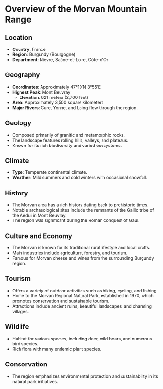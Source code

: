 # Overview of the Morvan Mountain Range

## Location
- **Country**: France
- **Region**: Burgundy (Bourgogne)
- **Department**: Nièvre, Saône-et-Loire, Côte-d'Or

## Geography
- **Coordinates**: Approximately 47°10′N 3°55′E
- **Highest Peak**: Mont Beuvray
  - **Elevation**: 821 meters (2,700 feet)
- **Area**: Approximately 3,500 square kilometers
- **Major Rivers**: Cure, Yonne, and Loing flow through the region.

## Geology
- Composed primarily of granitic and metamorphic rocks.
- The landscape features rolling hills, valleys, and plateaus.
- Known for its rich biodiversity and varied ecosystems.

## Climate
- **Type**: Temperate continental climate.
- **Weather**: Mild summers and cold winters with occasional snowfall.

## History
- The Morvan area has a rich history dating back to prehistoric times.
- Notable archaeological sites include the remnants of the Gallic tribe of the Aedui in Mont Beuvray.
- The region was significant during the Roman conquest of Gaul.

## Culture and Economy
- The Morvan is known for its traditional rural lifestyle and local crafts.
- Main industries include agriculture, forestry, and tourism.
- Famous for Morvan cheese and wines from the surrounding Burgundy region.

## Tourism
- Offers a variety of outdoor activities such as hiking, cycling, and fishing.
- Home to the Morvan Regional Natural Park, established in 1970, which promotes conservation and sustainable tourism.
- Attractions include ancient ruins, beautiful landscapes, and charming villages.

## Wildlife
- Habitat for various species, including deer, wild boars, and numerous bird species.
- Rich flora with many endemic plant species.

## Conservation
- The region emphasizes environmental protection and sustainability in its natural park initiatives.